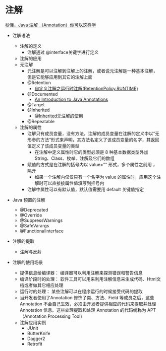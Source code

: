# 注解

[秒懂，Java 注解 （Annotation）你可以这样学](https://blog.csdn.net/briblue/article/details/73824058)

+ 注解语法
  + 注解的定义
    + 注解通过 @interface关键字进行定义
  + 注解的应用
  + 元注解
    + 元注解是可以注解到注解上的注解，或者说元注解是一种基本注解，但是它能够应用到其它的注解上面
    + @Retention
      + [自定义注解之运行时注解(RetentionPolicy.RUNTIME)](https://www.jianshu.com/p/852c4b2e7688)
    + @Documented
      + [An Introduction to Java Annotations](https://www.developer.com/java/other/article.php/10936_3556176_3/An-Introduction-to-Java-Annotations.htm)
    + @Target
    + @Inherited
      + [@Inherited元注解的使用](https://www.jianshu.com/p/4a3ffb79c10e)
    + @Repeatable
  + 注解的属性
    + 注解只有成员变量，没有方法。注解的成员变量在注解的定义中以“无形参的方法”形式来声明，其方法名定义了该成员变量的名字，其返回值定义了该成员变量的类型
      + 在注解中定义属性时它的类型必须是 8 种基本数据类型外加 String、Class、枚举、注解及它们的数组
    + 赋值的方式是在注解的括号内以 value="" 形式，多个属性之前用 ，隔开
      + 如果一个注解内仅仅只有一个名字为 value 的属性时，应用这个注解时可以直接接属性值填写到括号内
    + 注解中属性可以有默认值，默认值需要用 default 关键值指定
+ Java 预置的注解
  + @Deprecated
  + @Override
  + @SuppressWarnings
  + @SafeVarargs
  + @FunctionalInterface

+ 注解的提取
  + 注解与反射

+ 注解的使用场景
  + 提供信息给编译器： 编译器可以利用注解来探测错误和警告信息
  + 编译阶段时的处理： 软件工具可以用来利用注解信息来生成代码、Html文档或者做其它相应处理
  + 运行时的处理： 某些注解可以在程序运行的时候接受代码的提取
  + 当开发者使用了Annotation 修饰了类、方法、Field 等成员之后，这些 Annotation 不会自己生效，必须由开发者提供相应的代码来提取并处理 Annotation 信息。这些处理提取和处理 Annotation 的代码统称为 APT（Annotation Processing Tool)
  + 注解应用实例
    + JUnit
    + ButterKnife
    + Dagger2
    + Retrofit